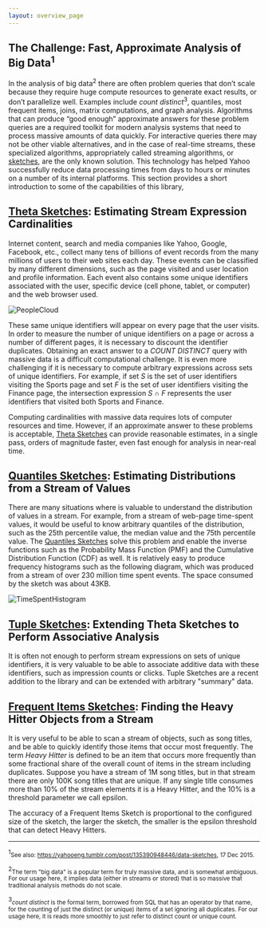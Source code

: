 ```yaml
---
layout: overview_page
---
```


## The Challenge: Fast, Approximate Analysis of Big Data<sup>1</sup>
In the analysis of big data<sup>2</sup> there are often problem queries that don’t scale because they require huge compute resources to generate exact results, or don’t parallelize well. Examples include <i>count distinct</i><sup>3</sup>, quantiles, most frequent items, joins, matrix computations, and graph analysis. Algorithms that can produce “good enough” approximate answers for these problem queries are a required toolkit for modern analysis systems that need to process massive amounts of data quickly. For interactive queries there may not be other viable alternatives, and in the case of real-time streams, these specialized algorithms, appropriately called streaming algorithms, or [sketches]({{site.docs_dir}}/SketchOrigins.html), are the only known solution. This technology has helped Yahoo successfully reduce data processing times from days to hours or minutes on a number of its internal platforms. This section provides a short introduction to some of the capabilities of this library, 

## [Theta Sketches]({{site.docs_dir}}/Theta/ThetaSketchFramework.html): Estimating Stream Expression Cardinalities
Internet content, search and media companies like Yahoo, Google, Facebook, etc., collect many tens of billions of event records from the many millions of users to their web sites each day.  These events can be classified by many different dimensions, such as the page visited and user location and profile information.  Each event also contains some unique identifiers associated with the user, specific device (cell phone, tablet, or computer) and the web browser used.  

<img class="doc-img-full" src="{{site.docs_img_dir}}/PeopleCloud.png" alt="PeopleCloud" />

These same unique identifiers will appear on every page that the user visits.  In order to measure the number of unique identifiers on a page or across a number of different pages, it is necessary to discount the identifier duplicates.  Obtaining an exact answer to a _COUNT DISTINCT_ query with massive data is a difficult computational challenge. It is even more challenging if it is necessary to compute arbitrary expressions across sets of unique identifiers. For example, if set _S_ is the set of user identifiers visiting the Sports page and set _F_ is the set of user identifiers visiting the Finance page, the intersection expression _S &#8745; F_ represents the user identifiers that visited both Sports and Finance.

Computing cardinalities with massive data requires lots of computer resources and time.
However, if an approximate answer to these problems is acceptable, [Theta Sketches]({{site.docs_dir}}/Theta/ThetaSketchFramework.html) can provide reasonable estimates, in a single pass, orders of magnitude faster, even fast enough for analysis in near-real time.

## [Quantiles Sketches]({{site.docs_dir}}/Quantiles/QuantilesOverview.html): Estimating Distributions from a Stream of Values
There are many situations where is valuable to understand the distribution of values in a stream. For example, from a stream of web-page time-spent values, it would be useful to know arbitrary quantiles of the distribution, such as the 25th percentile value, the median value and the 75th percentile value. The [Quantiles Sketches]({{site.docs_dir}}/Quantiles/QuantilesOverview.html) solve this problem and enable the inverse functions such as the Probability Mass Function (PMF) and the Cumulative Distribution Function (CDF) as well. It is relatively easy to produce frequency histograms such as the following diagram, which was produced from a stream of over 230 million time spent events. The space consumed by the sketch was about 43KB.

<img class="doc-img-full" src="{{site.docs_img_dir}}/TimeSpentHistogram.png" alt="TimeSpentHistogram" />

## [Tuple Sketches]({{site.docs_dir}}/Tuple/TupleOverview.html): Extending Theta Sketches to Perform Associative Analysis 
It is often not enough to perform stream expressions on sets of unique identifiers, it is very valuable to be able to associate additive data with these identifiers, such as impression counts or clicks.  Tuple Sketches are a recent addition to the library and can be extended with arbitrary "summary" data.  

## [Frequent Items Sketches]({{site.docs_dir}}/FrequentItems/FrequentItemsOverview.html): Finding the Heavy Hitter Objects from a Stream
It is very useful to be able to scan a stream of objects, such as song titles, and be able to quickly identify those items that occur most frequently.  The term <i>Heavy Hitter</i> is defined to be an item that occurs more frequently than some fractional share of the overall count of items
in the stream including duplicates.  Suppose you have a stream of 1M song titles, but in that stream there are only 100K song titles that are unique. If any single title consumes more than 10% of the stream elements it is a Heavy Hitter, and the 10% is a threshold parameter we call epsilon.

The accuracy of a Frequent Items Sketch is proportional to the configured size of the sketch, the larger the sketch, the smaller is the epsilon threshold that can detect Heavy Hitters. 



________________________
<sup>1</sup><small>See also: <https://yahooeng.tumblr.com/post/135390948446/data-sketches>, 17 Dec 2015.</small>

<sup>2</sup><small>The term "big data" is a popular term for truly massive data, and is somewhat ambiguous. For our usage here, it implies data (either in streams or stored) that is so massive that traditional analysis methods do not scale.</small>

<sup>3</sup><small><i>count distinct</i> is the formal term, borrowed from SQL that has an operator by that name, for the counting of just the distinct (or unique) items of a set ignoring all duplicates. For our usage here, it is reads more smoothly to just refer to distinct count or unique count.</small>

